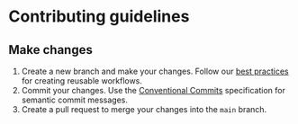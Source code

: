 # Contributing guidelines

## Make changes

1. Create a new branch and make your changes.
   Follow our [best practices](./docs/best-practices.md)  for creating reusable workflows.
1. Commit your changes.
   Use the [Conventional Commits](https://www.conventionalcommits.org/en/v1.0.0/) specification for semantic commit messages.
1. Create a pull request to merge your changes into the `main` branch.

